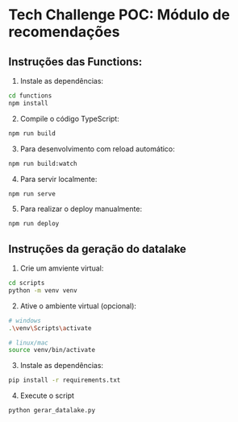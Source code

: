 # Tech Challenge POC: Módulo de recomendações

## Instruções das Functions:

1. Instale as dependências:
```bash
cd functions
npm install
```

2. Compile o código TypeScript:
```bash
npm run build
```

3. Para desenvolvimento com reload automático:
```bash
npm run build:watch
```

4. Para servir localmente:
```bash
npm run serve
```

5. Para realizar o deploy manualmente:
```bash
npm run deploy
```

## Instruções da geração do datalake

1. Crie um amviente virtual:
```bash
cd scripts
python -m venv venv
```

2. Ative o ambiente virtual (opcional):
```bash
# windows
.\venv\Scripts\activate

# linux/mac
source venv/bin/activate
```

3. Instale as dependências:
```bash
pip install -r requirements.txt
```

4. Execute o script
```bash
python gerar_datalake.py
```